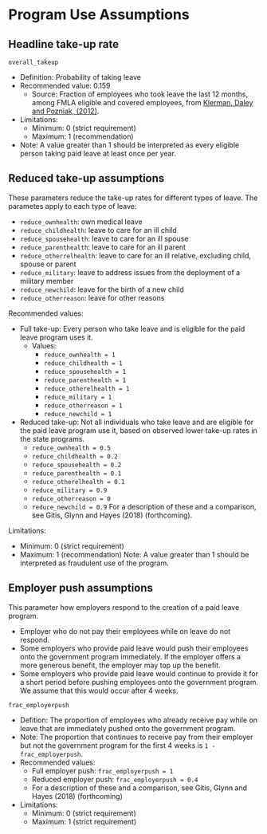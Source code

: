 # Program Use Assumptions

## Headline take-up rate
`overall_takeup`
 - Definition: Probability of taking leave
 - Recommended value: 0.159
   - Source: Fraction of employees who took leave the last 12 months, among FMLA eligible and covered employees, from [Klerman, Daley and Pozniak, (2012)](https://www.dol.gov/asp/evaluation/fmla/FMLA-2012-Technical-Report.pdf).
 - Limitations:
   - Minimum: 0 (strict requirement)
   - Maximum: 1 (recommendation)
 - Note: A value greater than 1 should be interpreted as every eligible person taking paid leave at least once per year.

## Reduced take-up assumptions
These parameters reduce the take-up rates for different types of leave. The parametes apply to each type of leave:
 - `reduce_ownhealth`: own medical leave
 - `reduce_childhealth`: leave to care for an ill child
 - `reduce_spousehealth`: leave to care for an ill spouse
 - `reduce_parenthealth`: leave to care for an ill parent
 - `reduce_otherrelhealth`: leave to care for an ill relative, excluding child, spouse or parent
 - `reduce_military`: leave to address issues from the deployment of a military member
 - `reduce_newchild`: leave for the birth of a new child
 - `reduce_otherreason`: leave for other reasons

Recommended values: 
 - Full take-up: Every person who take leave and is eligible for the paid leave program uses it.
   - Values:
     - `reduce_ownhealth = 1`
     - `reduce_childhealth = 1`
     - `reduce_spousehealth = 1`
     - `reduce_parenthealth = 1`
     - `reduce_otherelhealth = 1`
     - `reduce_military = 1`
     - `reduce_otherreason = 1`
     - `reduce_newchild = 1`
 - Reduced take-up: Not all individuals who take leave and are eligible for the paid leave program use it, based on observed lower take-up rates in the state programs.
     - `reduce_ownhealth = 0.5`
     - `reduce_childhealth = 0.2`
     - `reduce_spousehealth = 0.2`
     - `reduce_parenthealth = 0.1`
     - `reduce_otherelhealth = 0.1`
     - `reduce_military = 0.9`
     - `reduce_otherreason = 0`
     - `reduce_newchild = 0.9`
For a description of these and a comparison, see Gitis, Glynn and Hayes (2018) (forthcoming).

Limitations: 
 - Minimum: 0 (strict requirement)
 - Maximum: 1 (recommendation)
Note: A value greater than 1 should be interpreted as fraudulent use of the program.

## Employer push assumptions
This parameter how employers respond to the creation of a paid leave program. 
 - Employer who do not pay their employees while on leave do not respond.
 - Some employers who provide paid leave would push their employees onto the government program immediately. If the employer offers a more generous benefit, the employer may top up the benefit.
 - Some employers who provide paid leave would continue to provide it for a short period before pushing employees onto the government program. We assume that this would occur after 4 weeks.

`frac_employerpush`
 - Defition: The proportion of employees who already receive pay while on leave that are immediately pushed onto the government program.
 - Note: The proportion that continues to receive pay from their employer but not the government program for the first 4 weeks is `1 - frac_employerpush`. 
 - Recommended values:
   - Full employer push: `frac_employerpush = 1`
   - Reduced employer push: `frac_employerpush = 0.4`
   - For a description of these and a comparison, see Gitis, Glynn and Hayes (2018) (forthcoming)
 - Limitations:
   - Minimum: 0 (strict requirement)
   - Maximum: 1 (strict requirement)
